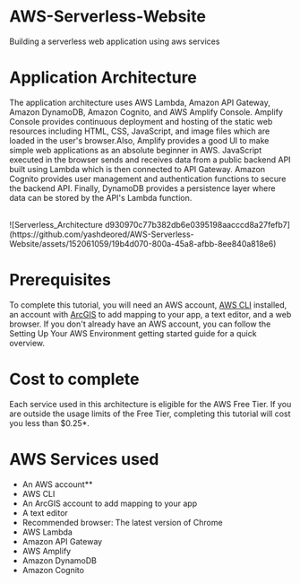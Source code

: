 # AWS-Serverless-Website
Building a serverless web application using aws services 
<h1>Application Architecture</h1>
<p>The application architecture uses AWS Lambda, Amazon API Gateway, Amazon DynamoDB, Amazon Cognito, and AWS Amplify Console. Amplify Console provides continuous deployment and hosting of the static web resources including HTML, CSS, JavaScript, and image files which are loaded in the user's browser.Also, Amplify provides a good UI to make simple web applications as an absolute beginner in AWS. JavaScript executed in the browser sends and receives data from a public backend API built using Lambda which is then connected to API Gateway. Amazon Cognito provides user management and authentication functions to secure the backend API. Finally, DynamoDB provides a persistence layer where data can be stored by the API's Lambda function.</p>
<br>
![Serverless_Architecture d930970c77b382db6e0395198aacccd8a27fefb7](https://github.com/yashdeored/AWS-Serverless-Website/assets/152061059/19b4d070-800a-45a8-afbb-8ee840a818e6)
</br>
<h1>Prerequisites</h1>
<p>To complete this tutorial, you will need an AWS account, <a href="https://docs.aws.amazon.com/cli/latest/userguide/getting-started-install.html">AWS CLI</a> installed, an account with <a href="https://www.arcgis.com/sharing/oauth2/authorize?client_id=arcgisonline&response_type=code&state=%7B%22portalUrl%22%3A%22https%3A%2F%2Fwww.arcgis.com%22%2C%22uid%22%3A%22RdbAUp2qODs-VliUiBqh2R2IOJi-ccUQXqgameGfiks%22%2C%22useLandingPage%22%3Atrue%2C%22clientId%22%3A%22arcgisonline%22%7D&expiration=20160&locale=en-gb&redirect_uri=https%3A%2F%2Fwww.arcgis.com%2Fhome%2Faccountswitcher-callback.html&force_login=true&redirectToUserOrgUrl=true&code_challenge=h2jXxZEBaJnnNyyr1J8tGKZZ0VQMr1zHa9ycMATy57Y&code_challenge_method=S256&display=default&hideCancel=true&showSignupOption=true&canHandleCrossOrgSignIn=true&signuptype=esri&allow_verification=true">ArcGIS</a> to add mapping to your app, a text editor, and a web browser. If you don't already have an AWS account, you can follow the Setting Up Your AWS Environment getting started guide for a quick overview.</p>
<h1>Cost to complete</h1>
<p>Each service used in this architecture is eligible for the AWS Free Tier. If you are outside the usage limits of the Free Tier, completing this tutorial will cost you less than $0.25*.</p>
<h1>AWS Services used</h1>
<ul>
  <li>An AWS account**</li>
  <li>AWS CLI</li>
  <li>An ArcGIS account to add mapping to your app</li>
  <li>A text editor</li>
  <li>Recommended browser: The latest version of Chrome</li>
  <li>AWS Lambda</li>
  <li>Amazon API Gateway</li>
  <li>AWS Amplify</li>
  <li>Amazon DynamoDB</li>
  <li>Amazon Cognito</li>
</ul>
